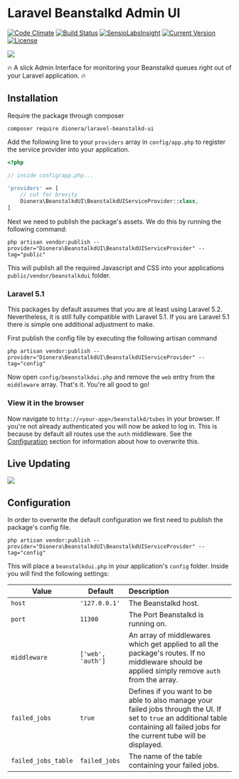 # Laravel Beanstalkd Admin UI

[![Code Climate](https://codeclimate.com/github/ksassnowski/laravel-beanstalkd-admin-ui/badges/gpa.svg)](https://codeclimate.com/github/ksassnowski/laravel-beanstalkd-admin-ui)
[![Build Status](https://travis-ci.org/Dionera/laravel-beanstalkd-admin-ui.svg?branch=master)](https://travis-ci.org/Dionera/laravel-beanstalkd-admin-ui)
[![SensioLabsInsight](https://insight.sensiolabs.com/projects/656659a9-5b94-453f-9780-f6b48c49f15f/mini.png)](https://insight.sensiolabs.com/projects/656659a9-5b94-453f-9780-f6b48c49f15f)
[![Current Version](https://img.shields.io/badge/version-0.3.4-blue.svg)](https://img.shields.io/badge/version-0.3.4-blue.svg)
[![License](https://img.shields.io/badge/license-MIT-blue.svg)](https://img.shields.io/badge/license-MIT-blue.svg)

![](preview.png)

:fire: A slick Admin Interface for monitoring your Beanstalkd queues right out of your Laravel application. :fire:

## Installation

Require the package through composer

```
composer require dionera/laravel-beanstalkd-ui
```

Add the following line to your `providers` array in `config/app.php` to register the service provider into your application.

```php
<?php

// inside config/app.php...

'providers' => [
    // cut for brevity
    Dionera\BeanstalkdUI\BeanstalkdUIServiceProvider::class,
]
```

Next we need to publish the package's assets. We do this by running the following command:

```
php artisan vendor:publish --provider="Dionera\BeanstalkdUI\BeanstalkdUIServiceProvider" --tag="public"
```

This will publish all the required Javascript and CSS into your applications `public/vendor/beanstalkdui` folder.

### Laravel 5.1

This packages by default assumes that you are at least using Laravel 5.2. Nevertheless, it is still fully compatible with Laravel 5.1.
If you are Laravel 5.1 there is simple one additional adjustment to make.

First publish the config file by executing the following artisan command

```
php artisan vendor:publish --provider="Dionera\BeanstalkdUI\BeanstalkdUIServiceProvider" --tag="config"
```

Now open `config/beanstalkdui.php` and remove the `web` entry from the `middleware` array. That's it. You're all good to go!

### View it in the browser

Now navigate to `http://<your-app>/beanstalkd/tubes` in your browser. If you're not already authenticated you will now be asked to log in. This is because by
default all routes use the `auth` middleware. See the [Configuration](#configuration) section for information about how to overwrite this.

## Live Updating

![](https://raw.githubusercontent.com/Dionera/laravel-beanstalkd-admin-ui/master/live_updating.gif)

## Configuration

In order to overwrite the default configuration we first need to publish the package's config file.

```
php artisan vendor:publish --provider="Dionera\BeanstalkdUI\BeanstalkdUIServiceProvider" --tag="config"
```

This will place a `beanstalkdui.php` in your application's `config` folder. Inside you will find the following settings:

| Value | Default | Description |
|-------|--------|:---------|
| `host` | `'127.0.0.1'` | The Beanstalkd host. |
| `port` | `11300` | The Port Beanstalkd is running on. |
| `middleware` | `['web', 'auth']` | An array of middlewares which get applied to all the package's routes. If no middleware should be applied simply remove `auth` from the array. |
| `failed_jobs` | `true` | Defines if you want to be able to also manage your failed jobs through the UI. If set to `true` an additional table containing all failed jobs for the current tube will be displayed. |
| `failed_jobs_table` | `failed_jobs` | The name of the table containing your failed jobs. |
